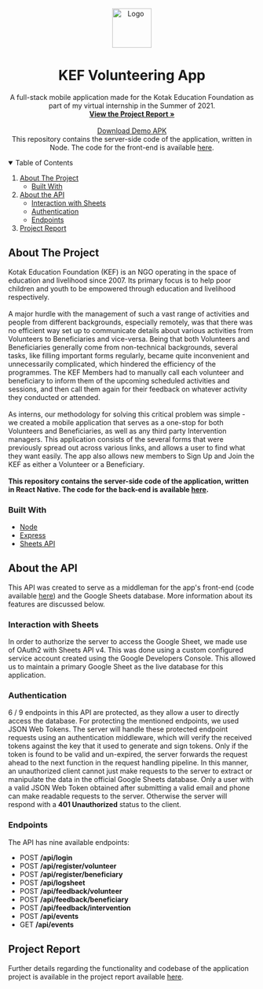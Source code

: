 <!-- PROJECT LOGO -->
<br />
<p align="center">
  <a href="https://bp-gc.in/kotak-refs">
    <img src="https://user-images.githubusercontent.com/39854726/132136134-db22d5da-cfa6-4791-96da-094214a98dde.png" alt="Logo" width="80" height="80">
  </a>

  <h1 align="center">KEF Volunteering App</h1>

  <p align="center">
    A full-stack mobile application made for the Kotak Education Foundation as part of my virtual internship in the Summer of 2021. 
    <br />
    <a href="https://drive.google.com/file/d/1R_HgGJGehIbOtvHcfdgtbMYTitb6dw11/view?usp=sharing"><strong>View the Project Report »</strong></a>
    <br />
    <br />
    <a href="https://drive.google.com/file/d/1fhqfnFTph3maDRnhcM7YmYoQp1nGF_UG/view?usp=sharing">Download Demo APK</a>
    <br />
	This repository contains the server-side code of the application, written in Node. The code for the front-end is available <a href="https://github.com/shameekbaranwal/KEF-Volunteering">here</a>.
  </p>
</p>



<!-- TABLE OF CONTENTS -->
<details open="open">
  <summary>Table of Contents</summary>
  <ol>
    <li>
      <a href="#about-the-project">About The Project</a>
      <ul>
        <li><a href="#built-with">Built With</a></li>
      </ul>
    </li>
    <li>
      <a href="#about-the-api">About the API</a>
      <ul>
        <li><a href="#interaction-with-sheets">Interaction with Sheets</a></li>
        <li><a href="#authentication">Authentication</a></li>
        <li><a href="#endpoints">Endpoints</a></li>
      </ul>
    </li>
    <li><a href="#project-report">Project Report</a></li>
  </ol>
</details>



<!-- ABOUT THE PROJECT -->
## About The Project

Kotak Education Foundation (KEF) is an NGO operating in the space of education and livelihood since 2007. Its primary focus is to help poor children and youth to be empowered through education and livelihood respectively. <br/> <br/>
A major hurdle with the management of such a vast range of activities and people from different backgrounds, especially remotely, was that there was no efficient way set up to communicate details about various activities from Volunteers to Beneficiaries and vice-versa. Being that both Volunteers and Beneficiaries generally come from non-technical backgrounds, several tasks, like filling important forms regularly, became quite inconvenient and unnecessarily complicated, which hindered the efficiency of the programmes. The KEF Members had to manually call each volunteer and beneficiary to inform them of the upcoming scheduled activities and sessions, and then call them again for their feedback on whatever activity they conducted or attended.
<br/> <br/>
As interns, our methodology for solving this critical problem was simple - we created a mobile application that serves as a one-stop for both Volunteers and Beneficiaries, as well as any third party Intervention managers. This application consists of the several forms that were previously spread out across various links, and allows a user to find what they want easily. The app also allows new members to Sign Up and Join the KEF as either a Volunteer or a Beneficiary.
<br/><br>
<strong>This repository contains the server-side code of the application, written in React Native. The code for the back-end is available [here](https://github.com/shameekbaranwal/KEF-API).</strong>

### Built With

* [Node](https://nodejs.org/)
* [Express](https://expressjs.com/)
* [Sheets API](https://developers.google.com/sheets/api)


<!-- GETTING STARTED -->
## About the API

This API was created to serve as a middleman for the app's front-end (code available [here](https://github.com/shameekbaranwal/KEF-Volunteering)) and the Google Sheets database. More information about its features are discussed below.

### Interaction with Sheets

In order to authorize the server to access the Google Sheet, we made use of OAuth2 with Sheets API v4. This was done using a custom configured service account created using the Google Developers Console. This allowed us to maintain a primary Google Sheet as the live database for this application. 

### Authentication

6 / 9 endpoints in this API are protected, as they allow a user to directly access the database. For protecting the mentioned endpoints, we used JSON Web Tokens. The server will handle these protected endpoint requests using an authentication middleware, which will verify the received tokens against the key that it used to generate and sign tokens. Only if the token is found to be valid and un-expired, the server forwards the request ahead to the next function in the request handling pipeline. In this manner, an unauthorized client cannot just make requests to the server to extract or manipulate the data in the official Google Sheets database. Only a user with a valid JSON Web Token obtained after submitting a valid email and phone can make readable requests to the
server. Otherwise the server will respond with a <strong>401 Unauthorized</strong> status to the client.


### Endpoints

The API has nine available endpoints:  
	<ul>
		<li>POST <strong>/api/login</strong></li>
		<li>POST <strong>/api/register/volunteer</strong></li>
		<li>POST <strong>/api/register/beneficiary</strong></li>
		<li>POST <strong>/api/logsheet</strong></li>
		<li>POST <strong>/api/feedback/volunteer</strong></li>
		<li>POST <strong>/api/feedback/beneficiary</strong></li>
		<li>POST <strong>/api/feedback/intervention</strong></li>
		<li>POST <strong>/api/events</strong></li>
		<li>GET <strong>/api/events</strong></li>
	</ul>

## Project Report

Further details regarding the functionality and codebase of the application project is available in the project report available [here](https://bp-gc.in/kotak-refs).